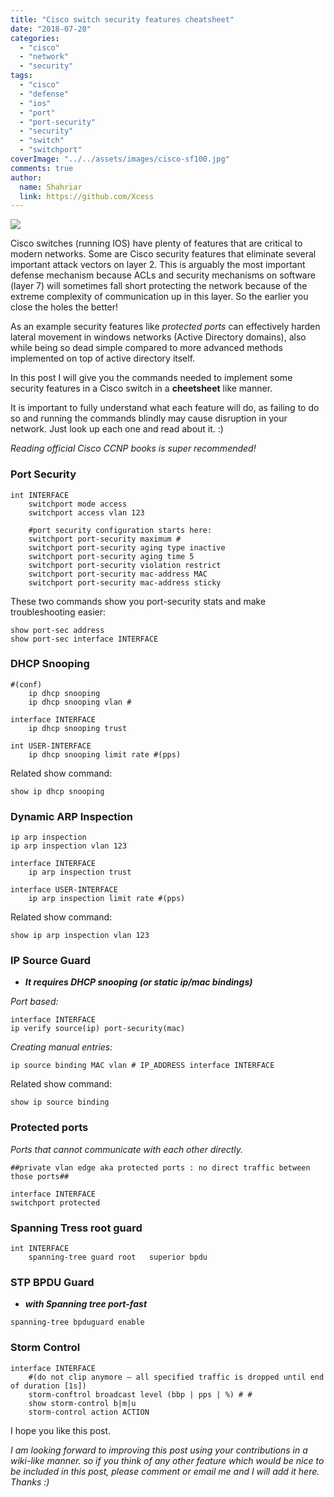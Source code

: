 ```yaml
---
title: "Cisco switch security features cheatsheet"
date: "2018-07-20"
categories: 
  - "cisco"
  - "network"
  - "security"
tags: 
  - "cisco"
  - "defense"
  - "ios"
  - "port"
  - "port-security"
  - "security"
  - "switch"
  - "switchport"
coverImage: "../../assets/images/cisco-sf100.jpg"
comments: true
author:
  name: Shahriar
  link: https://github.com/Xcess
---
```


![](../../assets/images/cisco-sf100.jpg)

Cisco switches (running IOS) have plenty of features that are critical to modern networks. Some are Cisco security features that eliminate several important attack vectors on layer 2. This is arguably the most important defense mechanism because ACLs and security mechanisms on software (layer 7) will sometimes fall short protecting the network because of the extreme complexity of communication up in this layer. So the earlier you close the holes the better!

As an example security features like _protected ports_ can effectively harden lateral movement in windows networks (Active Directory domains), also while being so dead simple compared to more advanced methods implemented on top of active directory itself.

In this post I will give you the commands needed to implement some security features in a Cisco switch in a **cheetsheet** like manner.

It is important to fully understand what each feature will do, as failing to do so and running the commands blindly may cause disruption in your network. Just look up each one and read about it. :)

_Reading official Cisco CCNP books is super recommended!_

### Port Security

```
int INTERFACE
	switchport mode access
	switchport access vlan 123 

	#port security configuration starts here:
	switchport port-security maximum # 
	switchport port-security aging type inactive 
	switchport port-security aging time 5 
	switchport port-security violation restrict 
	switchport port-security mac-address MAC 
	switchport port-security mac-address sticky
```

These two commands show you port-security stats and make troubleshooting easier:

```
show port-sec address
show port-sec interface INTERFACE
```

### DHCP Snooping

```
#(conf)
	ip dhcp snooping
	ip dhcp snooping vlan #

interface INTERFACE
	ip dhcp snooping trust 

int USER-INTERFACE 
	ip dhcp snooping limit rate #(pps)
```

Related show command:

```
show ip dhcp snooping
```

### Dynamic ARP Inspection

```
ip arp inspection 
ip arp inspection vlan 123

interface INTERFACE 
	ip arp inspection trust
	
interface USER-INTERFACE 
	ip arp inspection limit rate #(pps)
```

Related show command:

```
show ip arp inspection vlan 123
```

### IP Source Guard

- _**It requires DHCP snooping (or static ip/mac bindings)**_

_Port based:_

```
interface INTERFACE
ip verify source(ip) port-security(mac)
```
_Creating manual entries:_

```
ip source binding MAC vlan # IP_ADDRESS interface INTERFACE
```

Related show command:

```
show ip source binding
```

### Protected ports

_Ports that cannot communicate with each other directly._

```
##private vlan edge aka protected ports : no direct traffic between those ports##

interface INTERFACE
switchport protected
```

### Spanning Tress root guard

```
int INTERFACE
	spanning-tree guard root   superior bpdu
```

### STP BPDU Guard

- _**with Spanning tree port-fast**_

```
spanning-tree bpduguard enable
```

### Storm Control

```
interface INTERFACE
	#(do not clip anymore – all specified traffic is dropped until end of duration [1s])
	storm-conftrol broadcast level (bbp | pps | %) # #
	show storm-control b|m|u
	storm-control action ACTION
```

I hope you like this post.

_I am looking forward to improving this post using your contributions in a wiki-like manner. so if you think of any other feature which would be nice to be included in this post, please comment or email me and I will add it here. Thanks :)_
